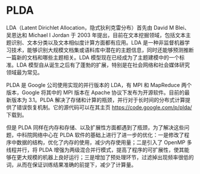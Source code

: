 # PLDA
LDA（Latent Dirichlet Allocation，隐式狄利克雷分布）首先由 David M Blei、吴恩达和 Michael I Jordan 于 2003 年提出，目前在文本挖掘领域，包括文本主题识别、文本分类以及文本相似度计算方面都有应用。LDA 是一种非监督机器学习技术，能够识别大规模文档集或语料库中潜在的主题信息，同时还能够预测推断一篇新的文档和哪些主题相关。LDA 模型现在已经成为了主题建模中的一个标准。LDA 模型自从诞生之后有了蓬勃的扩展，特别是在社会网络和社会媒体研究领域最为常见。

PLDA 是 Google 公司使用实现的并行版本的 LDA，有 MPI 和 MapReduce 两个版本，Google 将其中的 MPI 版本在 Apache 协议下发布为开源软件。目前的最新版本为 3.1。PLDA 解决了存储和计算的瓶颈，并行对于长时间的分布式计算提供了错误恢复机制。它的源代码可以在其主页 https://code.google.com/p/plda/ 下载到。

但是 PLDA 同样在内存和存储、以及扩展性方面都遇到了瓶颈，为了解决这些问题，中科院网络中心在 PLDA 软件的基础上进行了进一步的优化：一是修改了程序中数据的结构，优化了内存的使用，减少内存使用量；二是引入了 OpenMP 多线程并行，将 PLDA 增强为两级混合并行模式，提高了程序的可扩展性，使其能够在更大规模的机器上良好运行；三是增加了预处理环节，过滤掉出现频率很低的词，从而在保证训练结果准确的前提下，减少了计算量。
